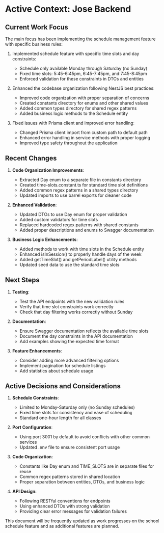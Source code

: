 # Active Context: Jose Backend

## Current Work Focus

The main focus has been implementing the schedule management feature with specific business rules:

1. Implemented schedule feature with specific time slots and day constraints:

   - Schedule only available Monday through Saturday (no Sunday)
   - Fixed time slots: 5:45-6:45pm, 6:45-7:45pm, and 7:45-8:45pm
   - Enforced validation for these constraints in DTOs and entities

2. Enhanced the codebase organization following NestJS best practices:

   - Improved code organization with proper separation of concerns
   - Created constants directory for enums and other shared values
   - Added common types directory for shared regex patterns
   - Added business logic methods to the Schedule entity

3. Fixed issues with Prisma client and improved error handling:

   - Changed Prisma client import from custom path to default path
   - Enhanced error handling in service methods with proper logging
   - Improved type safety throughout the application

## Recent Changes

1. **Code Organization Improvements**:

   - Extracted Day enum to a separate file in constants directory
   - Created time-slots.constant.ts for standard time slot definitions
   - Added common regex patterns in a shared types directory
   - Updated imports to use barrel exports for cleaner code

2. **Enhanced Validation**:

   - Updated DTOs to use Day enum for proper validation
   - Added custom validators for time slots
   - Replaced hardcoded regex patterns with shared constants
   - Added proper descriptions and enums to Swagger documentation

3. **Business Logic Enhancements**:
   - Added methods to work with time slots in the Schedule entity
   - Enhanced isInSession() to properly handle days of the week
   - Added getTimeSlot() and getPeriodLabel() utility methods
   - Updated seed data to use the standard time slots

## Next Steps

1. **Testing**:

   - Test the API endpoints with the new validation rules
   - Verify that time slot constraints work correctly
   - Check that day filtering works correctly without Sunday

2. **Documentation**:

   - Ensure Swagger documentation reflects the available time slots
   - Document the day constraints in the API documentation
   - Add examples showing the expected time format

3. **Feature Enhancements**:
   - Consider adding more advanced filtering options
   - Implement pagination for schedule listings
   - Add statistics about schedule usage

## Active Decisions and Considerations

1. **Schedule Constraints**:

   - Limited to Monday-Saturday only (no Sunday schedules)
   - Fixed time slots for consistency and ease of scheduling
   - Standard one-hour length for all classes

2. **Port Configuration**:

   - Using port 3001 by default to avoid conflicts with other common services
   - Updated .env file to ensure consistent port usage

3. **Code Organization**:

   - Constants like Day enum and TIME_SLOTS are in separate files for reuse
   - Common regex patterns stored in shared location
   - Proper separation between entities, DTOs, and business logic

4. **API Design**:

   - Following RESTful conventions for endpoints
   - Using enhanced DTOs with strong validation
   - Providing clear error messages for validation failures

This document will be frequently updated as work progresses on the school schedule feature and as additional features are planned.
